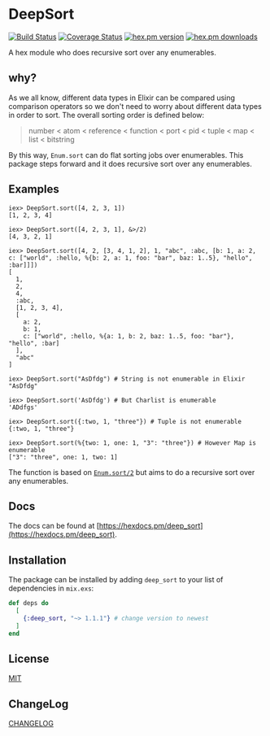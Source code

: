 # DeepSort

[![Build Status](https://travis-ci.org/Maples7/ex_deep_sort.svg?branch=master)](https://travis-ci.org/Maples7/ex_deep_sort)
[![Coverage Status](https://coveralls.io/repos/github/Maples7/ex_deep_sort/badge.svg?branch=master)](https://coveralls.io/github/Maples7/ex_deep_sort?branch=master)
[![hex.pm version](https://img.shields.io/hexpm/v/deep_sort.svg)](https://hex.pm/packages/deep_sort)
[![hex.pm downloads](https://img.shields.io/hexpm/dt/deep_sort.svg)](https://hex.pm/packages/deep_sort)

A hex module who does recursive sort over any enumerables.

## why?

As we all know, different data types in Elixir can be compared using comparison operators so we don't need to worry about different data types in order to sort. The overall sorting order is defined below:

> number < atom < reference < function < port < pid < tuple < map < list < bitstring

By this way, `Enum.sort` can do flat sorting jobs over enumerables. This package steps forward and it does recursive sort over any enumerables.

## Examples

```shell
iex> DeepSort.sort([4, 2, 3, 1])
[1, 2, 3, 4]

iex> DeepSort.sort([4, 2, 3, 1], &>/2)
[4, 3, 2, 1]

iex> DeepSort.sort([4, 2, [3, 4, 1, 2], 1, "abc", :abc, [b: 1, a: 2, c: ["world", :hello, %{b: 2, a: 1, foo: "bar", baz: 1..5}, "hello", :bar]]])
[
  1,
  2,
  4,
  :abc,
  [1, 2, 3, 4],
  [
    a: 2,
    b: 1,
    c: ["world", :hello, %{a: 1, b: 2, baz: 1..5, foo: "bar"}, "hello", :bar]
  ],
  "abc"
]

iex> DeepSort.sort("AsDfdg") # String is not enumerable in Elixir
"AsDfdg"

iex> DeepSort.sort('AsDfdg') # But Charlist is enumerable
'ADdfgs'

iex> DeepSort.sort({:two, 1, "three"}) # Tuple is not enumerable
{:two, 1, "three"}

iex> DeepSort.sort(%{two: 1, one: 1, "3": "three"}) # However Map is enumerable
["3": "three", one: 1, two: 1]
```

The function is based on [`Enum.sort/2`](https://hexdocs.pm/elixir/Enum.html#sort/2) but aims to do a recursive sort over any enumerables.

## Docs

The docs can be found at [https://hexdocs.pm/deep_sort](https://hexdocs.pm/deep_sort).

## Installation

The package can be installed
by adding `deep_sort` to your list of dependencies in `mix.exs`:

```elixir
def deps do
  [
    {:deep_sort, "~> 1.1.1"} # change version to newest
  ]
end
```

## License

[MIT](https://github.com/Maples7/ex_deep_sort/blob/master/LICENSE)

## ChangeLog

[CHANGELOG](https://github.com/Maples7/ex_deep_sort/blob/master/CHANGELOG.md)
